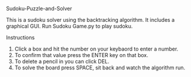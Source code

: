 Sudoku-Puzzle-and-Solver

This is a sudoku solver using the backtracking algorithm. It includes a graphical GUI.
Run Sudoku Game.py to play sudoku.


Instructions

1. Click a box and hit the number on your keybaord to enter a number.
2. To confirm that value press the ENTER key on that box. 
3. To delete a pencil in you can click DEL.
4. To solve the board press SPACE, sit back and watch the algorithm run.
